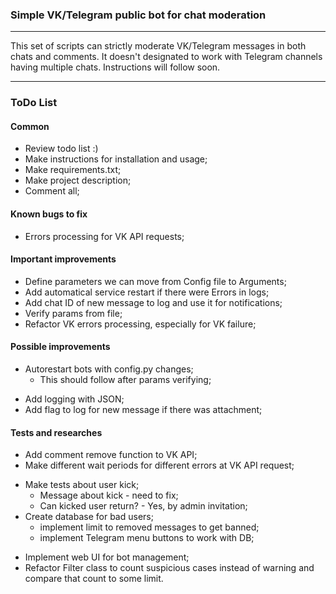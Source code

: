 ### Simple VK/Telegram public bot for chat moderation
---

This set of scripts can strictly moderate VK/Telegram messages in both chats and comments. It doesn't designated to work with Telegram channels having multiple chats. Instructions will follow soon.

---

### ToDo List

#### Common

- Review todo list :)
- Make instructions for installation and usage;
- Make requirements.txt;
- Make project description;
- Comment all;

#### Known bugs to fix

- Errors processing for VK API requests;

#### Important improvements

- Define parameters we can move from Config file to Arguments;
- Add automatical service restart if there were Errors in logs;
- Add chat ID of new message to log and use it for notifications;
- Verify params from file;
- Refactor VK errors processing, especially for VK failure;

#### Possible improvements

* Autorestart bots with config.py changes;
    + This should follow after params verifying;
- Add logging with JSON;
- Add flag to log for new message if there was attachment;

#### Tests and researches

- Add comment remove function to VK API;
- Make different wait periods for different errors at VK API request;
* Make tests about user kick;
    + Message about kick - need to fix;
    + Can kicked user return? - Yes, by admin invitation;
* Create database for bad users;
    + implement limit to removed messages to get banned;
    + implement Telegram menu buttons to work with DB;
- Implement web UI for bot management;
- Refactor Filter class to count suspicious cases instead of warning and compare that count to some limit.
